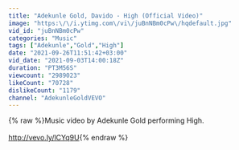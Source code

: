 ```yaml
---
title: "Adekunle Gold, Davido - High (Official Video)"
image: "https:\/\/i.ytimg.com\/vi\/juBnNBm0cPw\/hqdefault.jpg"
vid_id: "juBnNBm0cPw"
categories: "Music"
tags: ["Adekunle","Gold","High"]
date: "2021-09-26T11:51:42+03:00"
vid_date: "2021-09-03T14:00:18Z"
duration: "PT3M56S"
viewcount: "2989023"
likeCount: "70728"
dislikeCount: "1179"
channel: "AdekunleGoldVEVO"
---
```

{% raw %}Music video by Adekunle Gold performing High. <br /><br /><a rel="nofollow" target="blank" href="http://vevo.ly/lCYq9U">http://vevo.ly/lCYq9U</a>{% endraw %}
